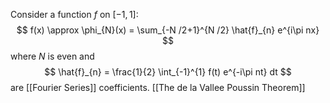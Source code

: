 Consider a function $f$ on $[-1,1]$:
$$
f(x) \approx \phi_{N}(x) = \sum_{-N /2+1}^{N /2} \hat{f}_{n} e^{i\pi nx}
$$
where $N$ is even and
$$
\hat{f}_{n} = \frac{1}{2} \int_{-1}^{1} f(t) e^{-i\pi nt} dt
$$
are [[Fourier Series]] coefficients. 
[[The de la Vallee Poussin Theorem]]